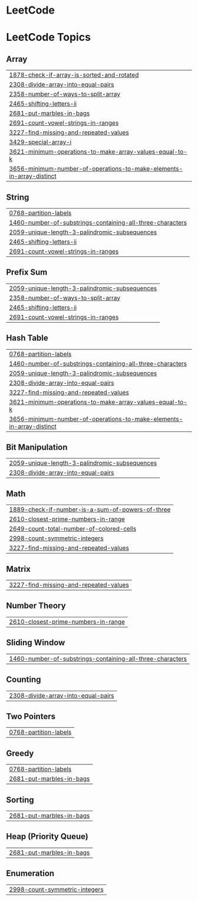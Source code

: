 # LeetCode 

<!---LeetCode Topics Start-->
# LeetCode Topics
## Array
|  |
| ------- |
| [1878-check-if-array-is-sorted-and-rotated](https://github.com/mesumitsingh/LeetCode/tree/master/1878-check-if-array-is-sorted-and-rotated) |
| [2308-divide-array-into-equal-pairs](https://github.com/mesumitsingh/LeetCode/tree/master/2308-divide-array-into-equal-pairs) |
| [2358-number-of-ways-to-split-array](https://github.com/mesumitsingh/LeetCode/tree/master/2358-number-of-ways-to-split-array) |
| [2465-shifting-letters-ii](https://github.com/mesumitsingh/LeetCode/tree/master/2465-shifting-letters-ii) |
| [2681-put-marbles-in-bags](https://github.com/mesumitsingh/LeetCode/tree/master/2681-put-marbles-in-bags) |
| [2691-count-vowel-strings-in-ranges](https://github.com/mesumitsingh/LeetCode/tree/master/2691-count-vowel-strings-in-ranges) |
| [3227-find-missing-and-repeated-values](https://github.com/mesumitsingh/LeetCode/tree/master/3227-find-missing-and-repeated-values) |
| [3429-special-array-i](https://github.com/mesumitsingh/LeetCode/tree/master/3429-special-array-i) |
| [3621-minimum-operations-to-make-array-values-equal-to-k](https://github.com/mesumitsingh/LeetCode/tree/master/3621-minimum-operations-to-make-array-values-equal-to-k) |
| [3656-minimum-number-of-operations-to-make-elements-in-array-distinct](https://github.com/mesumitsingh/LeetCode/tree/master/3656-minimum-number-of-operations-to-make-elements-in-array-distinct) |
## String
|  |
| ------- |
| [0768-partition-labels](https://github.com/mesumitsingh/LeetCode/tree/master/0768-partition-labels) |
| [1460-number-of-substrings-containing-all-three-characters](https://github.com/mesumitsingh/LeetCode/tree/master/1460-number-of-substrings-containing-all-three-characters) |
| [2059-unique-length-3-palindromic-subsequences](https://github.com/mesumitsingh/LeetCode/tree/master/2059-unique-length-3-palindromic-subsequences) |
| [2465-shifting-letters-ii](https://github.com/mesumitsingh/LeetCode/tree/master/2465-shifting-letters-ii) |
| [2691-count-vowel-strings-in-ranges](https://github.com/mesumitsingh/LeetCode/tree/master/2691-count-vowel-strings-in-ranges) |
## Prefix Sum
|  |
| ------- |
| [2059-unique-length-3-palindromic-subsequences](https://github.com/mesumitsingh/LeetCode/tree/master/2059-unique-length-3-palindromic-subsequences) |
| [2358-number-of-ways-to-split-array](https://github.com/mesumitsingh/LeetCode/tree/master/2358-number-of-ways-to-split-array) |
| [2465-shifting-letters-ii](https://github.com/mesumitsingh/LeetCode/tree/master/2465-shifting-letters-ii) |
| [2691-count-vowel-strings-in-ranges](https://github.com/mesumitsingh/LeetCode/tree/master/2691-count-vowel-strings-in-ranges) |
## Hash Table
|  |
| ------- |
| [0768-partition-labels](https://github.com/mesumitsingh/LeetCode/tree/master/0768-partition-labels) |
| [1460-number-of-substrings-containing-all-three-characters](https://github.com/mesumitsingh/LeetCode/tree/master/1460-number-of-substrings-containing-all-three-characters) |
| [2059-unique-length-3-palindromic-subsequences](https://github.com/mesumitsingh/LeetCode/tree/master/2059-unique-length-3-palindromic-subsequences) |
| [2308-divide-array-into-equal-pairs](https://github.com/mesumitsingh/LeetCode/tree/master/2308-divide-array-into-equal-pairs) |
| [3227-find-missing-and-repeated-values](https://github.com/mesumitsingh/LeetCode/tree/master/3227-find-missing-and-repeated-values) |
| [3621-minimum-operations-to-make-array-values-equal-to-k](https://github.com/mesumitsingh/LeetCode/tree/master/3621-minimum-operations-to-make-array-values-equal-to-k) |
| [3656-minimum-number-of-operations-to-make-elements-in-array-distinct](https://github.com/mesumitsingh/LeetCode/tree/master/3656-minimum-number-of-operations-to-make-elements-in-array-distinct) |
## Bit Manipulation
|  |
| ------- |
| [2059-unique-length-3-palindromic-subsequences](https://github.com/mesumitsingh/LeetCode/tree/master/2059-unique-length-3-palindromic-subsequences) |
| [2308-divide-array-into-equal-pairs](https://github.com/mesumitsingh/LeetCode/tree/master/2308-divide-array-into-equal-pairs) |
## Math
|  |
| ------- |
| [1889-check-if-number-is-a-sum-of-powers-of-three](https://github.com/mesumitsingh/LeetCode/tree/master/1889-check-if-number-is-a-sum-of-powers-of-three) |
| [2610-closest-prime-numbers-in-range](https://github.com/mesumitsingh/LeetCode/tree/master/2610-closest-prime-numbers-in-range) |
| [2649-count-total-number-of-colored-cells](https://github.com/mesumitsingh/LeetCode/tree/master/2649-count-total-number-of-colored-cells) |
| [2998-count-symmetric-integers](https://github.com/mesumitsingh/LeetCode/tree/master/2998-count-symmetric-integers) |
| [3227-find-missing-and-repeated-values](https://github.com/mesumitsingh/LeetCode/tree/master/3227-find-missing-and-repeated-values) |
## Matrix
|  |
| ------- |
| [3227-find-missing-and-repeated-values](https://github.com/mesumitsingh/LeetCode/tree/master/3227-find-missing-and-repeated-values) |
## Number Theory
|  |
| ------- |
| [2610-closest-prime-numbers-in-range](https://github.com/mesumitsingh/LeetCode/tree/master/2610-closest-prime-numbers-in-range) |
## Sliding Window
|  |
| ------- |
| [1460-number-of-substrings-containing-all-three-characters](https://github.com/mesumitsingh/LeetCode/tree/master/1460-number-of-substrings-containing-all-three-characters) |
## Counting
|  |
| ------- |
| [2308-divide-array-into-equal-pairs](https://github.com/mesumitsingh/LeetCode/tree/master/2308-divide-array-into-equal-pairs) |
## Two Pointers
|  |
| ------- |
| [0768-partition-labels](https://github.com/mesumitsingh/LeetCode/tree/master/0768-partition-labels) |
## Greedy
|  |
| ------- |
| [0768-partition-labels](https://github.com/mesumitsingh/LeetCode/tree/master/0768-partition-labels) |
| [2681-put-marbles-in-bags](https://github.com/mesumitsingh/LeetCode/tree/master/2681-put-marbles-in-bags) |
## Sorting
|  |
| ------- |
| [2681-put-marbles-in-bags](https://github.com/mesumitsingh/LeetCode/tree/master/2681-put-marbles-in-bags) |
## Heap (Priority Queue)
|  |
| ------- |
| [2681-put-marbles-in-bags](https://github.com/mesumitsingh/LeetCode/tree/master/2681-put-marbles-in-bags) |
## Enumeration
|  |
| ------- |
| [2998-count-symmetric-integers](https://github.com/mesumitsingh/LeetCode/tree/master/2998-count-symmetric-integers) |
<!---LeetCode Topics End-->
